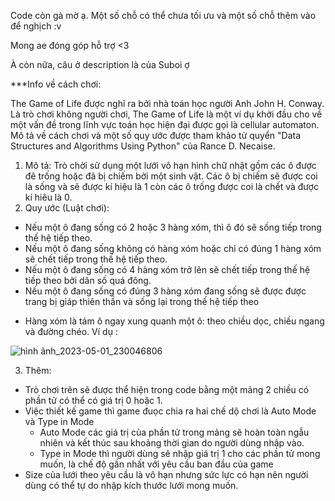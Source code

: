 Code còn gà mờ ạ. Một số chỗ có thể chưa tối ưu và một số chỗ thêm vào để nghịch :v

Mong ae đóng góp hỗ trợ <3

À còn nữa, câu ở description là của Suboi ợ

***Info về cách chơi:

The Game of Life được nghĩ ra bởi nhà toán học người Anh John H. Conway. Là trò chơi không người chơi, The Game of Life là một ví dụ khởi đầu cho về một vấn đề trong lĩnh vực toán học hiện đại được gọi là cellular automaton. Mô tả về cách chơi và một số quy ước được tham khảo từ quyển "Data Structures and Algorithms Using Python" của Rance D. Necaise.
1. Mô tả:
  Trò chời sử dụng một lưới vô hạn hình chữ nhật gồm các ô được đê trống hoặc đã bị chiếm bởi một sinh vật. Các ô bị chiếm sẽ được coi là sống và sẽ được kí hiệu là 1 còn các ô trống được coi là chết và được kí hiêu là 0. 
2. Quy ước (Luật chơi):
  - Nếu một ô đang sống có 2 hoặc 3 hàng xóm, thì ô đó sẽ sống tiếp trong thế hệ tiếp theo.
  - Nếu một ô đang sống không có hàng xóm hoặc chỉ có đúng 1 hàng xóm sẽ chết tiếp trong thế hệ tiếp theo.
  - Nếu một ô đang sống có 4 hàng xóm trở lên sẽ chết tiếp trong thế hệ tiếp theo bởi dân số quá đông.
  - Nếu một ô đang sống có đúng 3 hàng xóm đang sống sẽ được được trang bị giáp thiên thần và sống lại trong thế hệ tiếp theo
 * Hàng xóm là tám ô ngay xung quanh một ô: theo chiều dọc, chiều ngang và đường chéo. Ví dụ :

![hình ảnh_2023-05-01_230046806](https://user-images.githubusercontent.com/97423916/235483352-2ebaca47-cf0b-4042-a3f7-03d9cd535adf.png)

3. Thêm:
  - Trò chơi trên sẽ được thể hiện trong code bằng một mảng 2 chiều có phần tử có thể có giá trị 0 hoặc 1.
  - Việc thiết kế game thì game đuọc chia ra hai chế dộ chơi là Auto Mode và Type in Mode
    + Auto Mode các giá trị của phần tử trong mảng sẽ hoàn toàn ngẫu nhiên và kết thúc sau khoảng thời gian do người dùng nhập vào.
    + Type in Mode thì người dùng sẽ nhập giá trị 1 cho các phần tử mong muốn, là chế độ gần nhất với yêu cầu ban đầu của game
  - Size của lưới theo yêu cầu là vô hạn nhưng sức lực có hạn nên người dùng có thể tự do nhập kích thước lưới mong muốn.
